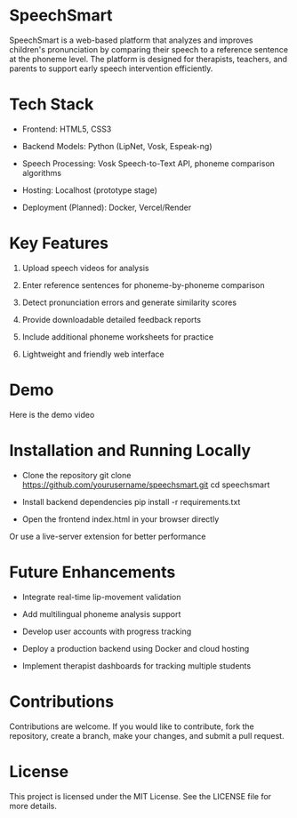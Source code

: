 # SpeechSmart
SpeechSmart is a web-based platform that analyzes and improves children's pronunciation by comparing their speech to a reference sentence at the phoneme level.
The platform is designed for therapists, teachers, and parents to support early speech intervention efficiently.

# Tech Stack
- Frontend: HTML5, CSS3

- Backend Models: Python (LipNet, Vosk, Espeak-ng)

- Speech Processing: Vosk Speech-to-Text API, phoneme comparison algorithms

- Hosting: Localhost (prototype stage)

- Deployment (Planned): Docker, Vercel/Render

# Key Features
1. Upload speech videos for analysis

2. Enter reference sentences for phoneme-by-phoneme comparison

3. Detect pronunciation errors and generate similarity scores

4. Provide downloadable detailed feedback reports

5. Include additional phoneme worksheets for practice

6. Lightweight and friendly web interface

# Demo
Here is the demo video


# Installation and Running Locally

- Clone the repository
  git clone https://github.com/yourusername/speechsmart.git
  cd speechsmart

- Install backend dependencies
  pip install -r requirements.txt

- Open the frontend
  index.html in your browser directly

Or use a live-server extension for better performance

# Future Enhancements
- Integrate real-time lip-movement validation

- Add multilingual phoneme analysis support

- Develop user accounts with progress tracking

- Deploy a production backend using Docker and cloud hosting

- Implement therapist dashboards for tracking multiple students

# Contributions
Contributions are welcome.
If you would like to contribute, fork the repository, create a branch, make your changes, and submit a pull request.


# License
This project is licensed under the MIT License.
See the LICENSE file for more details.



